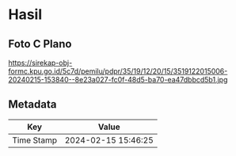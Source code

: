 # Hasil

## Foto C Plano

https://sirekap-obj-formc.kpu.go.id/5c7d/pemilu/pdpr/35/19/12/20/15/3519122015006-20240215-153840--8e23a027-fc0f-48d5-ba70-ea47dbbcd5b1.jpg


## Metadata

| Key        | Value               |
| ---------- | ------------------- |
| Time Stamp | 2024-02-15 15:46:25 |



